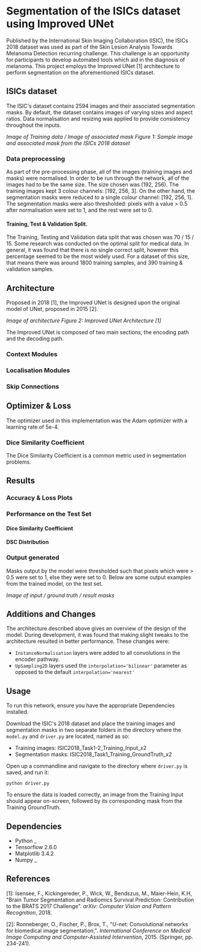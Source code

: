 # Segmentation of the ISICs dataset using Improved UNet
Published by the International Skin Imaging Collaboration (ISIC), the ISICs 2018 dataset
was used as part of the Skin Lesion Analysis Towards Melanoma Detection recurring challenge.
This challenge is an opportunity for participants to develop automated tools which aid in the
diagnosis of melanoma. This project employs the Improved UNet [1] architecture to perform
segmentation on the aforementioned ISICs dataset. 

## ISICs dataset
The ISIC's dataset contains 2594 images and their associated segmentation masks. By default, the dataset contains images of varying sizes and aspect ratios. Data normalisation and resizing was applied to provide consistency throughout the inputs.

_Image of Training data / Image of associated mask_
_Figure 1: Sample image and associated mask from the ISICs 2018 dataset_

### Data preprocessing
As part of the pre-processing phase, all of the images (training images and masks) were normalised. In order to be run through the network, all of the images had to be the same size. The size chosen was (192, 256). The training images kept 3 colour channels: [192, 256, 3]. On the other hand, the segmentation masks were reduced to a single colour channel: [192, 256, 1]. The segmentation masks were also thresholded: pixels with a value > 0.5 after normalisation were set to 1, and the rest were set to 0. 

#### Training, Test & Validation Split.
The Training, Testing and Validation data split that was chosen was 70 / 15 / 15. Some research was conducted on the optimal split for medical data. In general, it was found that there is no single correct split, however this percentage seemed to be the most widely used. For a dataset of this size, that means there was around 1800 training samples, and 390 training & validation samples.  

## Architecture
Proposed in 2018 [1], the Improved UNet is designed upon the original model of UNet, proposed in 2015 [2]. 

_Image of architecture_
_Figure 2: Improved UNet Architecture [1]_

The Improved UNet is composed of two main sections, the encoding path and the decoding path.

### Context Modules

### Localisation Modules

### Skip Connections

## Optimizer & Loss
The optimizer used in this implementation was the Adam optimizer with a learning rate of 5e-4.

### Dice Similarity Coefficient
The Dice Similarity Coefficient is a common metric used in segmentation problems.

## Results

### Accuracy & Loss Plots

### Performance on the Test Set
#### Dice Similarity Coefficient

#### DSC Distribution

### Output generated
Masks output by the model were thresholded such that pixels which were > 0.5 were set to 1, else they were set to 0. Below are some output examples from the trained model, on the test set.

_Image of input / ground truth / result masks_

## Additions and Changes
The architecture described above gives an overview of the design of the model.
During development, it was found that making slight tweaks to the architecture resulted in better performance. These changes were:
- `InstanceNormalisation` layers were added to all convolutions in the encoder pathway.
- `UpSampling2D` layers used the `interpolation='bilinear'` parameter as opposed to the default `interpolation='nearest'`

## Usage
To run this network, ensure you have the appropriate Dependencies installed. 

Download the ISIC's 2018 dataset and place the training images and segmentation masks in two separate folders in the directory where the `model.py` and `driver.py` are located, named as so:
- Training images: ISIC2018_Task1-2_Training_Input_x2 
- Segmentation masks: ISIC2018_Task1_Training_GroundTruth_x2

Open up a commandline and navigate to the directory where `driver.py` is saved, and run it:

`python driver.py`

To ensure the data is loaded correctly, an image from the Training Input should appear on-screen, followed by its corresponding mask from the Training GroundTruth. 

## Dependencies
- Python _
- Tensorflow 2.6.0
- Matplotlib 3.4.2
- Numpy _

## References
[1]: Isensee, F., Kickingereder, P., Wick, W., Bendszus, M., Maier-Hein, K.H, "Brain Tumor Segmentation and Radiomics Survival Prediction: Contribution to the BRATS 2017 Challenge". _arXiv: Computer Vision and Pattern Recognition_, 2018.

[2]: Ronneberger, O., Fischer, P., Brox, T., "U-net: Convolutional networks for biomedical image segmentation,". _International Conference on Medical Image Computing and Computer-Assisted Intervention_, 2015. (Springer, pp. 234-241).
